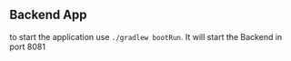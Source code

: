 ## Backend App

to start the application use `./gradlew bootRun`. It will start the Backend in port 8081